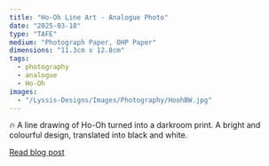 ```yaml
---
title: "Ho-Oh Line Art - Analogue Photo"
date: "2025-03-18"
type: "TAFE"
medium: "Photograph Paper, OHP Paper"
dimensions: "11.3cm x 12.8cm"
tags:
  - photography
  - analogue
  - Ho-Oh
images:
  - "/Lyssis-Designs/Images/Photography/HoohBW.jpg"
---
```


:fire: A line drawing of Ho-Oh turned into a darkroom print. A bright and colourful design, translated into black and white.

[Read blog post](#/blog/Analogue-Photography/Analogue-Photos/Ho-Oh-Photography)